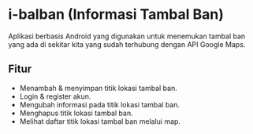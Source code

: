 # i-balban (Informasi Tambal Ban)

Aplikasi berbasis Android yang digunakan untuk menemukan tambal ban yang ada di sekitar kita yang sudah terhubung dengan API Google Maps.


## Fitur

+ Menambah & menyimpan titik lokasi tambal ban.
+ Login & register akun.
+ Mengubah informasi pada titik lokasi tambal ban.
+ Menghapus titik lokasi tambal ban.
+ Melihat daftar titik lokasi tambal ban melalui map.
